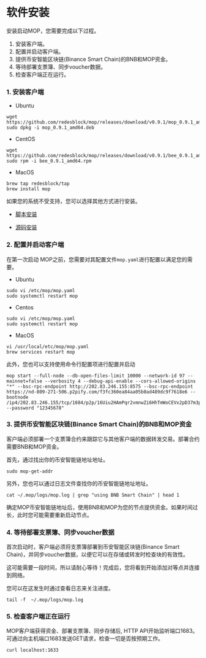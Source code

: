 # 软件安装
安装启动MOP，您需要完成以下过程。
1. 安装客户端。
2. 配置并启动客户端。
3. 提供币安智能区块链(Binance Smart Chain)的BNB和MOP资金。
4. 等待部署支票簿、同步voucher数据。
5. 检查客户端正在运行。

### 1. 安装客户端

- Ubuntu

```shell
wget https://github.com/redesblock/mop/releases/download/v0.9.1/mop_0.9.1_amd64.deb
sudo dpkg -i mop_0.9.1_amd64.deb
```

- CentOS

```shell
wget https://github.com/redesblock/mop/releases/download/v0.9.1/bee_0.9.1_amd64.rpm
sudo rpm -i bee_0.9.1_amd64.rpm
```

-  MacOS

```shell
brew tap redesblock/tap
brew install mop
```

如果您的系统不受支持，您可以选择其他方式进行安装。

- [脚本安装](installation/install-from-script.md)

- [源码安装](installation/install-from-source.md)

### 2. 配置并启动客户端

在第一次启动 MOP之前，您需要对其配置文件`mop.yaml`进行配置以满足您的需要。

- Ubuntu

```shell
sudo vi /etc/mop/mop.yaml
sudo systemctl restart mop
```

- Centos

```shell
sudo vi /etc/mop/mop.yaml
sudo systemctl restart mop
```

- MacOS

```shell
vi /usr/local/etc/mop/mop.yaml
brew services restart mop
```

此外，您也可以支持使用命令行配置项进行配置并启动

```shell script
mop start --full-node --db-open-files-limit 10000 --network-id 97 --mainnet=false --verbosity 4 --debug-api-enable --cors-allowed-origins "*" --bsc-rpc-endpoint http://202.83.246.155:8575 --bsc-rpc-endpoint https://nd-809-271-506.p2pify.com/f3fc360ea84aa05b0ad489dc9f7618e6 --bootnode /ip4/202.83.246.155/tcp/1684/p2p/16Uiu2HAmPqr2vmnwZi6HhTmWoCEVx2pD37m3p9G5dfNYCMrormLf --password "12345678"
```

### 3. 提供币安智能区块链(Binance Smart Chain)的BNB和MOP资金
客户端必须部署一个支票簿合约来跟踪它与其他客户端的数据转发交易。部署合约需要BNB和MOP资金。

首先，通过找出你的币安智能链地址地址。

```shell
sudo mop-get-addr
```

 另外，您也可以通过日志文件查找你的币安智能链地址地址。

```shell
cat ~/.mop/logs/mop.log | grep "using BNB Smart Chain" | head 1
```

确定MOP币安智能链地址后，使用BNB和MOP为您的节点提供资金。如果时间过长，此时您可能需要重新启动节点。

### 4. 等待部署支票簿、同步voucher数据

首次启动时，客户端必须将支票簿部署到币安智能区块链(Binance Smart Chain)，并同步voucher数据，以便它可以在存储或转发时检查块的有效性。

这可能需要一段时间，所以请耐心等待！完成后，您将看到开始添加对等点并连接到网络。

您可以在这发生时通过查看日志来关注进度。

```shell
tail -f  ~/.mop/logs/mop.log
```

### 5. 检查客户端正在运行
MOP客户端获得资金、部署支票簿、同步存储后, HTTP API开始监听端口1683。
可通过向主机端口1683发送GET请求，检查一切是否按预期工作。
```shell script
curl localhost:1633
```

